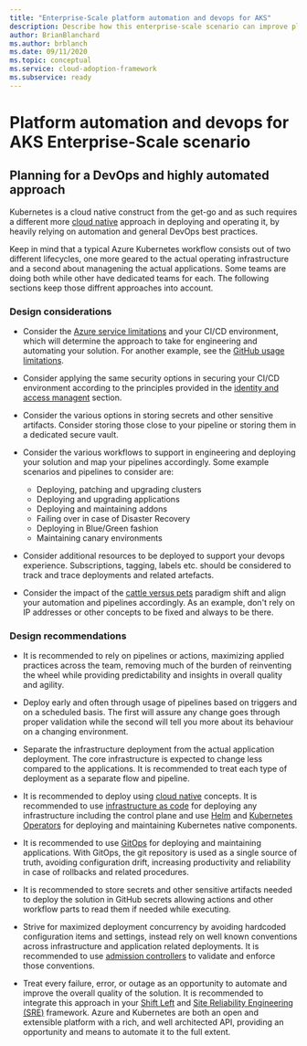 ```yaml
---
title: "Enterprise-Scale platform automation and devops for AKS"
description: Describe how this enterprise-scale scenario can improve platform automation and devops of AKS
author: BrianBlanchard
ms.author: brblanch
ms.date: 09/11/2020
ms.topic: conceptual
ms.service: cloud-adoption-framework
ms.subservice: ready
---
```


# Platform automation and devops for AKS Enterprise-Scale scenario

## Planning for a DevOps and highly automated approach

Kubernetes is a cloud native construct from the get-go and as such requires a different more [cloud native](https://azure.microsoft.com/overview/cloudnative/) approach in deploying and operating it, by heavily relying on automation and general DevOps best practices. 

Keep in mind that a typical Azure Kubernetes workflow consists out of two different lifecycles, one more geared to the actual operating infrastructure and a second about managening the actual applications. Some teams are doing both while other have dedicated teams for each. The following sections keep those diffrent approaches into account.

### Design considerations

- Consider the [Azure service limitations](/azure/azure-resource-manager/management/azure-subscription-service-limits) and your CI/CD environment, which will determine the approach to take for engineering and automating your solution. For another example, see the [GitHub usage limitations](https://docs.github.com/free-pro-team@latest/actions/reference/usage-limits-billing-and-administration). 

- Consider applying the same security options in securing your CI/CD environment according to the principles provided in the [identity and access managent](/azure/cloud-adoption-framework/ready/enterprise-scale/identity-and-access-management) section.

- Consider the various options in storing secrets and other sensitive artifacts. Consider storing those close to your pipeline or storing them in a dedicated secure vault.

- Consider the various workflows to support in engineering and deploying your solution and map your pipelines accordingly. Some example scenarios and pipelines to consider are:
  - Deploying, patching and upgrading clusters
  - Deploying and upgrading applications
  - Deploying and maintaining addons
  - Failing over in case of Disaster Recovery
  - Deploying in Blue/Green fashion
  - Maintaining canary environments 
  
- Consider additional resources to be deployed to support your devops experience. Subscriptions, tagging, labels etc. should be considered to track and trace deployments and related artefacts.  

- Consider the impact of the [cattle versus pets](/dotnet/architecture/cloud-native/definition) paradigm shift and align your automation and pipelines accordingly. As an example, don't rely on IP addresses or other concepts to be fixed and always to be there.

### Design recommendations

- It is recommended to rely on pipelines or actions, maximizing applied practices across the team, removing much of the burden of reinventing the wheel while providing predictability and insights in overall quality and agility.

- Deploy early and often through usage of pipelines based on triggers and on a scheduled basis. The first will assure any change goes through proper validation while the second will tell you more about its behaviour on a changing environment.

- Separate the infrastructure deployment from the actual application deployment. The core infrastructure is expected to change less compared to the applications. It is recommended to treat each type of deployment as a separate flow and pipeline.

- It is recommended to deploy using [cloud native](/dotnet/architecture/cloud-native/introduction) concepts. It is recommended to use [infrastructure as code](/azure/devops/learn/what-is-infrastructure-as-code) for deploying any infrastructure including the control plane and use [Helm](https://helm.sh/) and [Kubernetes Operators](https://kubernetes.io/docs/concepts/extend-kubernetes/operator/) for deploying and maintaining Kubernetes native components.

- It is recommended to use [GitOps](/azure/azure-arc/kubernetes/use-gitops-connected-cluster) for deploying and maintaining applications. With GitOps, the git repository is used as a single source of truth, avoiding configuration drift, increasing productivity and reliability in case of rollbacks and related procedures.

- It is recommended to store secrets and other sensitive artifacts needed to deploy the solution in GitHub secrets allowing actions and other workflow parts to read them if needed while executing.

- Strive for maximized deployment concurrency by avoiding hardcoded configuration items and settings, instead rely on well known conventions across infrastructure and application related deployments. It is recommended to use [admission controllers](https://kubernetes.io/blog/2019/03/21/a-guide-to-kubernetes-admission-controllers/) to validate and enforce those conventions.

- Treat every failure, error, or outage as an opportunity to automate and improve the overall quality of the solution. It is recommended to integrate this approach in your [Shift Left](/azure/devops/learn/devops-at-microsoft/shift-left-make-testing-fast-reliable) and [Site Reliability Engineering (SRE)](/azure/site-reliability-engineering/) framework. Azure and Kubernetes are both an open and extensible platform with a rich, and well architected API, providing an opportunity and means to automate it to the full extent. 
